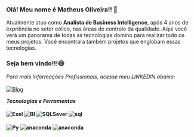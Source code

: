 ### Olá! Meu nome é Matheus Oliveira!! 👋

Atualmente atuo como **Analista de Business Intelligence**, após 4 anos de expriência no setor eólico, nas áreas de controle da qualidade.
Aqui você verá um panorama de todas as tecnologias domino para realizar todo os meus projetos. 
Você encontrara também projetos que englobam essas tecnologias.   

### Seja bem vindo!!!😄

 *Para mais Informações Profissionais, acesse meu LINKEDIN abaixo:* <br> <br>
 [![Blog](https://img.shields.io/badge/LinkedIn-0077B5?style=for-the-badge&logo=linkedin&logoColor=white)](https://www.linkedin.com/in/mattoli68/) <br>

<strong> *Tecnologias e Ferramentas* <strong>  <br>
<br/>
  <img align="center" alt="Exel" src= "https://img.shields.io/badge/Microsoft_Excel-217346?style=for-the-badge&logo=microsoft-excel&logoColor=white">
  <img align="center" alt="BI" src = "https://img.shields.io/badge/power_bi-F2C811?style=for-the-badge&logo=powerbi&logoColor=black)">
  <img align="center" alt="SQLSever" src = "https://img.shields.io/badge/Microsoft%20SQL%20Server-CC2927?style=for-the-badge&logo=microsoft%20sql%20server&logoColor=white)">
  <img align="center" alt="sql" src="https://img.shields.io/badge/MySQL-005C84?style=for-the-badge&logo=mysql&logoColor=white">
   <br>
   <br>
  <img align="center" alt="Py" src="https://img.shields.io/badge/Python-3776AB?style=for-the-badge&logo=python&logoColor=white">
  <img align="center" alt="anaconda" src="https://img.shields.io/badge/Anaconda-%2344A833.svg?style=for-the-badge&logo=anaconda&logoColor=white">
  <img align="center" alt="anaconda" src="https://img.shields.io/badge/Visual%20Studio%20Code-0078d7.svg?style=for-the-badge&logo=visual-studio-code&logoColor=white">
   <br>
  
 
</div> 
